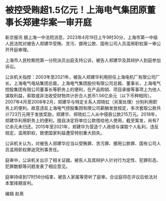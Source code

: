 # 被控受贿超1.5亿元！上海电气集团原董事长郑建华案一审开庭

新京报讯
据上海一中法院消息，2023年4月19日上午9时30分，上海市第一中级人民法院对被告人郑建华受贿、贪污、挪用公款、国有公司人员滥用职权案一审公开开庭审理。

上海市人民检察院第一分院派员出庭支持公诉，被告人郑建华及其辩护人到庭参加诉讼。

公诉机关指控：2003年至2021年，被告人郑建华利用担任上海电机厂有限公司厂长，上海电气电站集团总裁，上海电气集团股份有限公司总裁、董事长，上海电气控股集团有限公司董事长等职务上的便利，在产品购销、项目承接等事项上为他人谋取利益，索取或非法收受财物共计折合人民币1.56亿余元（以下币种相同）。2007年4月至2008年2月，郑建华与特定关系人郑晓虹（另案处理）分别利用职务上的便利，故意违反上海电气控股集团有限公司薪酬发放规定，多次套取公款共计723万元用于发放奖励，郑建华、郑晓虹二人从中侵吞公款215万元。2018年，郑建华利用职务上的便利，擅自决定将单位公款借给他人使用，截至案发，尚有7亿余元未归还。2015年至2021年，郑建华为营造个人政绩与谋取个人私利，违反规定，滥用职权，致使国家利益遭受特别重大损失。

公诉机关认为，对被告人郑建华应当以受贿罪、贪污罪、挪用公款罪、国有公司人员滥用职权罪追究刑事责任。

庭审中，公诉机关出示了相关证据。被告人及其辩护人针对行为定性、犯罪形态、犯罪数额等问题发表了相应意见。

庭审持续到17时56分结束，被告人家属等旁听了庭审。合议庭将在评议后依法对本案择期宣判。

编辑 赵熹

